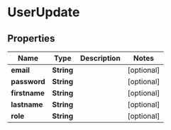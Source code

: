 

# UserUpdate

## Properties

Name | Type | Description | Notes
------------ | ------------- | ------------- | -------------
**email** | **String** |  |  [optional]
**password** | **String** |  |  [optional]
**firstname** | **String** |  |  [optional]
**lastname** | **String** |  |  [optional]
**role** | **String** |  |  [optional]



